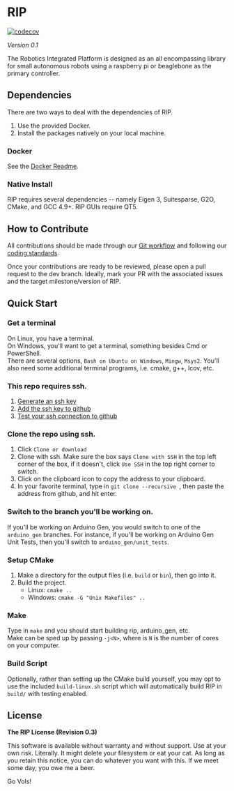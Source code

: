 # RIP

[![codecov](https://codecov.io/gh/utk-robotics-2017/rip/branch/master/graph/badge.svg?token=KqhG5MRr9F)](https://codecov.io/gh/utk-robotics-2017/rip)

*Version 0.1*

The Robotics Integrated Platform is designed as an all encompassing library for small autonomous robots using a raspberry pi or beaglebone as the primary controller.

## Dependencies
There are two ways to deal with the dependencies of RIP.

1. Use the provided Docker.
2. Install the packages natively on your local machine.

### Docker
See the [Docker Readme](Docker.md).

### Native Install
RIP requires several dependencies -- namely Eigen 3, Suitesparse, G2O, CMake, and GCC 4.9+. RIP GUIs require QT5.

## How to Contribute
All contributions should be made through our [Git workflow](https://github.com/utk-robotics-2017/rip/wiki/Git-Workflow) and following our [coding standards](https://github.com/utk-robotics-2017/rip/wiki/Coding-Standards).

Once your contributions are ready to be reviewed, please open a pull request to the dev branch. Ideally, mark your PR with the associated issues and the target milestone/version of RIP.

## Quick Start

### Get a terminal
On Linux, you have a terminal.  
On Windows, you'll want to get a terminal, something besides Cmd or PowerShell.  
There are several options, `Bash on Ubuntu on Windows`, `Mingw`, `Msys2`. You'll also need some additional terminal programs, i.e. cmake, g++, lcov, etc.

### This repo requires ssh.
1. [Generate an ssh key](https://help.github.com/articles/generating-a-new-ssh-key-and-adding-it-to-the-ssh-agent/)
2. [Add the ssh key to github](https://help.github.com/articles/adding-a-new-ssh-key-to-your-github-account/)
3. [Test your ssh connection to github](https://help.github.com/articles/testing-your-ssh-connection/)

### Clone the repo using ssh.
1. Click `Clone or download`
2. Clone with ssh. Make sure the box says `Clone with SSH` in the top left corner of the box, if it doesn't, click `Use SSH` in the top right corner to switch.
3. Click on the clipboard icon to copy the address to your clipboard.
4. In your favorite terminal, type in `git clone --recursive `, then paste the address from github, and hit enter.

### Switch to the branch you'll be working on.
If you'll be working on Arduino Gen, you would switch to one of the `arduino_gen` branches. For instance, if you'll be working on Arduino Gen Unit Tests, then you'll switch to `arduino_gen/unit_tests`.

### Setup CMake
1. Make a directory for the output files (i.e. `build` or `bin`), then go into it.
2. Build the project.
    * Linux: `cmake ..`
    * Windows: `cmake -G "Unix Makefiles" ..`

### Make
Type in `make` and you should start building rip, arduino_gen, etc.  
Make can be sped up by passing `-j<N>`, where is `N` is the number of cores on your computer.

### Build Script
Optionally, rather than setting up the CMake build yourself, you may opt to use the included `build-linux.sh` script which will automatically build RIP in `build/` with testing enabled.

## License
**The RIP License (Revision 0.3)**

This software is available without warranty and without support. Use at your own risk. Literally. It might delete your filesystem or eat your cat. As long as you retain this notice, you can do whatever you want with this. If we meet some day, you owe me a beer.

Go Vols!
